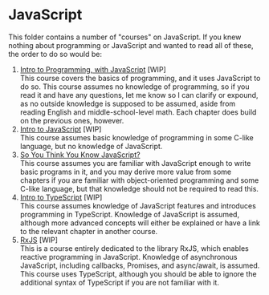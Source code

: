 # JavaScript
This folder contains a number of "courses" on JavaScript. If you knew nothing about programming or JavaScript and wanted to read all of these, the order to do so would be:
1. [Intro to Programming, with JavaScript](Intro%20to%20Programming,%20with%20JavaScript/0-intro.md) [WIP]  
    This course covers the basics of programming, and it uses JavaScript to do so. This course assumes no knowledge of programming, so if you read it and have any questions, let me know so I can clarify or expound, as no outside knowledge is supposed to be assumed, aside from reading English and middle-school-level math. Each chapter does build on the previous ones, however.
1. [Intro to JavaScript](Intro%20to%20JavaScript/0-intro.md) [WIP]  
    This course assumes basic knowledge of programming in some C-like language, but no knowledge of JavaScript.
1. [So You Think You Know JavaScript?](So%20You%20Think%20You%20Know%20JavaScript/0-intro.md)  
    This course assumes you are familiar with JavaScript enough to write basic programs in it, and you may derive more value from some chapters if you are familiar with object-oriented programming and some C-like language, but that knowledge should not be required to read this.
1. [Intro to TypeScript](Intro%20to%20TypeScript/0-intro.md)  [WIP]  
    This course assumes knowledge of JavaScript features and introduces programming in TypeScript. Knowledge of JavaScript is assumed, although more advanced concepts will either be explained or have a link to the relevant chapter in another course.
1. [RxJS](RxJS/0-intro.md)  [WIP]  
    This is a course entirely dedicated to the library RxJS, which enables reactive programming in JavaScript. Knowledge of asynchronous JavaScript, including callbacks, Promises, and async/await, is assumed. This course uses TypeScript, although you should be able to ignore the additional syntax of TypeScript if you are not familiar with it.
